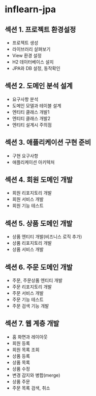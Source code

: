# inflearn-jpa
## 섹션 1. 프로젝트 환경설정
- 프로젝트 생성
- 라이브러리 살펴보기
- View 환경 설정
- H2 데이터베이스 설치
- JPA와 DB 설정, 동작확인

## 섹션 2. 도메인 분석 설계
- 요구사항 분석
- 도메인 모델과 테이블 설계
- 엔티티 클래스 개발1
- 엔티티 클래스 개발2
- 엔티티 설계시 주의점

## 섹션 3. 애플리케이션 구현 준비
- 구현 요구사항
- 애플리케이션 아키텍처

## 섹션 4. 회원 도메인 개발
- 회원 리포지토리 개발
- 회원 서비스 개발
- 회원 기능 테스트
## 섹션 5. 상품 도메인 개발
- 상품 엔티티 개발(비즈니스 로직 추가)
- 상품 리포지토리 개발
- 상품 서비스 개발

## 섹션 6. 주문 도메인 개발
- 주문, 주문상품 엔티티 개발
- 주문 리포지토리 개발
- 주문 서비스 개발
- 주문 기능 테스트
- 주문 검색 기능 개발

## 섹션 7. 웹 계층 개발
- 홈 화면과 레이아웃
- 회원 등록
- 회원 목록 조회 
- 상품 등록 
- 상품 목록
- 상품 수정
- 변경 감지와 병합(merge)
- 상품 주문
- 주문 목록 검색, 취소
